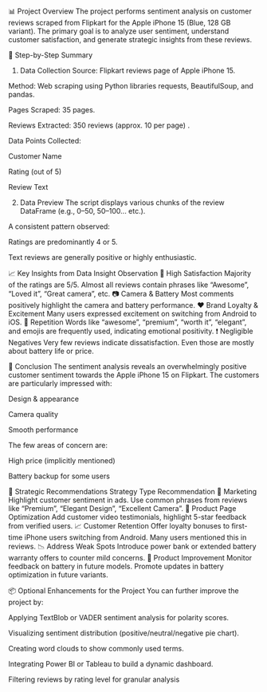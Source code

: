 
📊 Project Overview
The project performs sentiment analysis on customer reviews scraped from Flipkart for the Apple iPhone 15 (Blue, 128 GB variant). The primary goal is to analyze user sentiment, understand customer satisfaction, and generate strategic insights from these reviews.

🧾 Step-by-Step Summary
1. Data Collection
Source: Flipkart reviews page of Apple iPhone 15.

Method: Web scraping using Python libraries requests, BeautifulSoup, and pandas.

Pages Scraped: 35 pages.

Reviews Extracted: 350 reviews (approx. 10 per page)
.

Data Points Collected:

Customer Name

Rating (out of 5)

Review Text

2. Data Preview
The script displays various chunks of the review DataFrame (e.g., 0–50, 50–100... etc.).

A consistent pattern observed:

Ratings are predominantly 4 or 5.

Text reviews are generally positive or highly enthusiastic.

📈 Key Insights from Data
Insight	Observation
🔵 High Satisfaction	Majority of the ratings are 5/5. Almost all reviews contain phrases like “Awesome”, “Loved it”, “Great camera”, etc.
📷 Camera & Battery	Most comments positively highlight the camera and battery performance.
❤️ Brand Loyalty & Excitement	Many users expressed excitement on switching from Android to iOS.
🔁 Repetition	Words like “awesome”, “premium”, “worth it”, “elegant”, and emojis are frequently used, indicating emotional positivity.
❗ Negligible Negatives	Very few reviews indicate dissatisfaction. Even those are mostly about battery life or price.

🧠 Conclusion
The sentiment analysis reveals an overwhelmingly positive customer sentiment towards the Apple iPhone 15 on Flipkart. The customers are particularly impressed with:

Design & appearance

Camera quality

Smooth performance

The few areas of concern are:

High price (implicitly mentioned)

Battery backup for some users

📌 Strategic Recommendations
Strategy Type	Recommendation
🎯 Marketing	Highlight customer sentiment in ads. Use common phrases from reviews like “Premium”, “Elegant Design”, “Excellent Camera”.
📱 Product Page Optimization	Add customer video testimonials, highlight 5-star feedback from verified users.
📈 Customer Retention	Offer loyalty bonuses to first-time iPhone users switching from Android. Many users mentioned this in reviews.
📉 Address Weak Spots	Introduce power bank or extended battery warranty offers to counter mild concerns.
🧰 Product Improvement	Monitor feedback on battery in future models. Promote updates in battery optimization in future variants.

📦 Optional Enhancements for the Project
You can further improve the project by:

Applying TextBlob or VADER sentiment analysis for polarity scores.

Visualizing sentiment distribution (positive/neutral/negative pie chart).

Creating word clouds to show commonly used terms.

Integrating Power BI or Tableau to build a dynamic dashboard.

Filtering reviews by rating level for granular analysis
